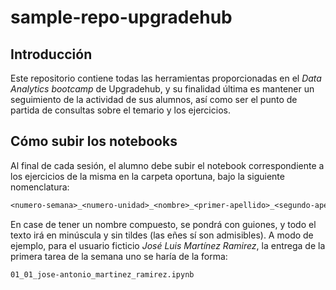 # sample-repo-upgradehub


## Introducción
Este repositorio contiene todas las herramientas proporcionadas en el *Data Analytics bootcamp* de Upgradehub, y su finalidad última es mantener un seguimiento de la actividad de sus alumnos, así como ser el punto de partida de consultas sobre el temario y los ejercicios.

## Cómo subir los notebooks
Al final de cada sesión, el alumno debe subir el notebook correspondiente a los ejercicios de la misma en la carpeta oportuna, bajo la siguiente nomenclatura:

```txt
<numero-semana>_<numero-unidad>_<nombre>_<primer-apellido>_<segundo-apellido>.ipynb
```

En case de tener un nombre compuesto, se pondrá con guiones, y todo el texto irá en minúscula y sin tildes (las eñes sí son admisibles). A modo de ejemplo, para el usuario ficticio *José Luis Martínez Ramirez*, la entrega de la primera tarea de la semana uno se haría de la forma:

```txt
01_01_jose-antonio_martinez_ramirez.ipynb
```

